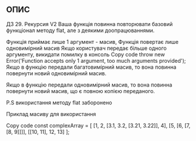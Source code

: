## ОПИС

ДЗ 29. Рекурсия V2
Ваша функція повинна повторювати базовий функціонал методу flat, але з деякими доопрацюваннями.

Функція приймає лише 1 аргумент - масив,
Функція повертає лише одновимірний масив
Якщо користувач передає більше одного аргументу, викидати помилку в консоль
Copy code
throw new Error('Function accepts only 1 argument, too much arguments provided');
Якщо в функцію передали багатовимірний масив, то вона повинна повернути новий одновимірний масив.

Якщо в функцію передали одновимірний масив, то вона повинна повернути новий масив, що є повною копією переданого.

P.S використання методу flat заборонено

Приклад масиву для використання

Copy code
const complexArray = [
[1, 2, [3.1, 3.2, [3.21, 3.22]], 4],
[5, [6, [7, [8, 9]]]],
[[10, 11], 12, 13]
];
